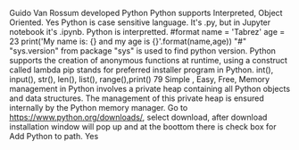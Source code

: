 Guido Van Rossum developed Python
Python supports Interpreted, Object Oriented.
Yes Python is case sensitive language.
It's .py, but in Jupyter notebook it's .ipynb.
Python is interpretted.
#format name = 'Tabrez' age = 23 print('My name is: {} and my age is {}'.format(name,age))
"#"
"sys.version" from package "sys" is used to find python version.
Python supports the creation of anonymous functions at runtime, using a construct called lambda
pip stands for preferred installer program in Python.
int(), input(), str(), len(), list(), range(),print()
79
Simple , Easy, Free, 
Memory management in Python involves a private heap containing all Python objects and data structures. The management of this private heap is ensured internally by the Python memory manager.
Go to https://www.python.org/downloads/, select download, after download installation window will pop up and at the boottom there is check box for Add Python to path.
Yes
